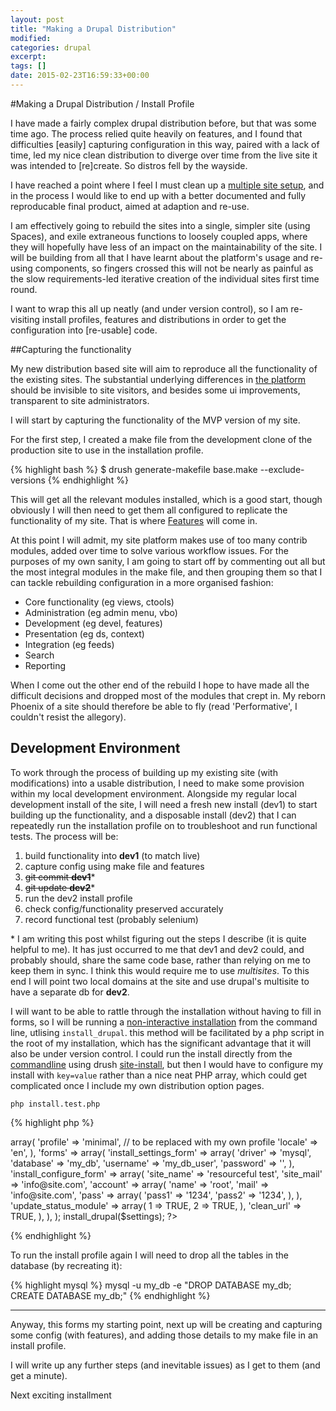 ```yaml
---
layout: post
title: "Making a Drupal Distribution"
modified:
categories: drupal
excerpt:
tags: []
date: 2015-02-23T16:59:33+00:00
---
```


#Making a Drupal Distribution / Install Profile

I have made a fairly complex drupal distribution before, but that was some time ago. The process relied quite heavily on features, and I found that difficulties [easily] capturing configuration in this way, paired with a lack of time, led my nice clean distribution to diverge over time from the live site it was intended to [re]create. So distros fell by the wayside.

I have reached a point where I feel I must clean up a [multiple site setup](http://tombola.github.io/drupal/drupal-distribution/), and in the process I would like to end up with a better documented and fully reproducable final product, aimed at adaption and re-use.

I am effectively going to rebuild the sites into a single, simpler site (using Spaces), and exile extraneous functions to loosely coupled apps, where they will hopefully have less of an impact on the maintainability of the site. I will be building from all that I have learnt about the platform's usage and re-using components, so fingers crossed this will not be nearly as painful as the slow requirements-led iterative creation of the individual sites first time round.

I want to wrap this all up neatly (and under version control), so I am re-visiting install profiles, features and distributions in order to get the configuration into [re-usable] code.


##Capturing the functionality

My new distribution based site will aim to reproduce all the functionality of the existing sites. The substantial underlying differences in [the platform](http://tombola.github.io/drupal/drupal-distribution/) should be invisible to site visitors, and besides some ui improvements, transparent to site administrators.

I will start by capturing the functionality of the MVP version of my site.

For the first step, I created a make file from the development clone of the production site to use in the installation profile.

{% highlight bash %}
    $ drush generate-makefile base.make --exclude-versions
{% endhighlight %}

This will get all the relevant modules installed, which is a good start, though obviously I will then need to get them all configured to replicate the functionality of my site. That is where [Features](drupal.org/project/features) will come in.

At this point I will admit, my site platform makes use of too many contrib modules, added over time to solve various workflow issues. For the purposes of my own sanity, I am going to start off by commenting out all but the most integral modules in the make file, and then grouping them so that I can tackle rebuilding configuration in a more organised fashion:

- Core functionality (eg views, ctools)
- Administration (eg admin menu, vbo)
- Development (eg devel, features)
- Presentation (eg ds, context)
- Integration (eg feeds)
- Search
- Reporting

When I come out the other end of the rebuild I hope to have made all the difficult decisions and dropped most of the modules that crept in. My reborn Phoenix of a site should therefore be able to fly (read 'Performative', I couldn't resist the allegory).


## Development Environment

To work through the process of building up my existing site (with modifications) into a usable distribution, I need to make some provision within my local development environment. Alongside my regular local development install of the site, I will need a fresh new install (dev1) to start building up the functionality, and a disposable install (dev2) that I can repeatedly run the installation profile on to troubleshoot and run functional tests. The process will be:

1. build functionality into **dev1** (to match live)
1. capture config using make file and features
1. <del>git commit **dev1**</del>\*
1. <del>git update **dev2**</del>\*
1. run the dev2 install profile
1. check config/functionality preserved accurately
1. record functional test (probably selenium)

<div class="post__update"></div>

\* I am writing this post whilst figuring out the steps I describe (it is quite helpful to me). It has just occurred to me that dev1 and dev2 could, and probably should, share the same code base, rather than relying on me to keep them in sync. I think this would require me to use *multisites*. To this end I will point two local domains at the site and use drupal's multisite to have a separate db for **dev2**.


I will want to be able to rattle through the installation without having to fill in forms, so I will be running a [non-interactive installation](http://heyrocker.com/content/installing-drupal-7-non-interactively) from the command line, utlising ``install_drupal``. this method will be facilitated by a php script in the root of my installation, which has the significant advantage that it will also be under version control. I could run the install directly from the [commandline](http://www.coderintherye.com/install-drupal-7-using-drush) using drush [site-install](http://www.drushcommands.com/drush-6x/core/site-install), but then I would have to configure my install with ``key=value`` rather than a nice neat PHP array, which could get complicated once I include my own distribution option pages.

``php install.test.php``


{% highlight php %}

<?php

  define('MAINTENANCE_MODE', 'install');
  define('DRUPAL_ROOT', getcwd());

  // load the db settings for test site
  require_once DRUPAL_ROOT . '/sites/test/settings.php';
  require_once DRUPAL_ROOT . '/includes/install.core.inc';

  $settings = array(
  'parameters' => array(
    'profile' => 'minimal', // to be replaced with my own profile
    'locale' => 'en',
  ),
  'forms' => array(
    'install_settings_form' => array(
      'driver' => 'mysql',
      'database' => 'my_db',
      'username' => 'my_db_user',
      'password' => '',
    ),
    'install_configure_form' => array(
      'site_name' => 'resourceful test',
      'site_mail' => 'info@site.com',
      'account' => array(
        'name' => 'root',
        'mail' => 'info@site.com',
        'pass' => array(
          'pass1' => '1234',
          'pass2' => '1234',
        ),
      ),
      'update_status_module' => array(
          1 => TRUE,
          2 => TRUE,
        ),
      'clean_url' => TRUE,
    ),
  ),
);

install_drupal($settings);

?>
{% endhighlight %}

To run the install profile again I will need to drop all the tables in the database (by recreating it):

{% highlight mysql %}
  mysql -u my_db -e "DROP DATABASE my_db; CREATE DATABASE my_db;"
{% endhighlight %}

----

Anyway, this forms my starting point, next up will be creating and capturing some config (with features), and adding those details to my make file in an install profile.

I will write up any further steps (and inevitable issues) as I get to them (and get a minute).

<div class="btn btn-info btn-disabled">Next exciting installment</div>
